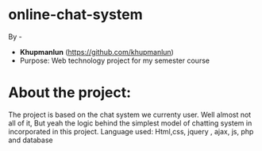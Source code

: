 # online-chat-system
By - 
* **Khupmanlun** (https://github.com/khupmanlun)
* Purpose: Web technology project for my semester course
# About the project:
The project is based on the chat system we currenty user. Well almost not all of it, But yeah the logic behind the simplest model of
chatting system in incorporated in this project.
Language used: Html,css, jquery , ajax, js, php and database
